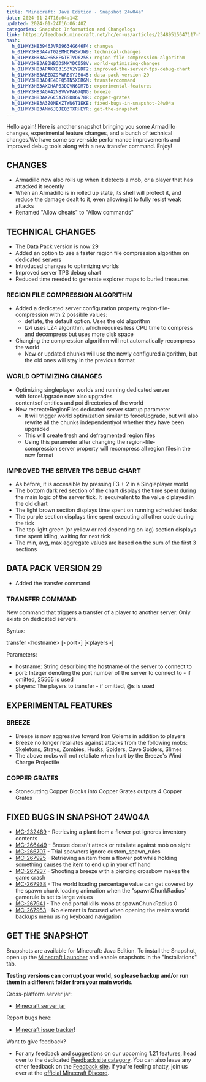 ```yaml
---
title: "Minecraft: Java Edition - Snapshot 24w04a"
date: 2024-01-24T16:04:14Z
updated: 2024-01-24T16:06:40Z
categories: Snapshot Information and Changelogs
link: https://feedback.minecraft.net/hc/en-us/articles/23489515647117-Minecraft-Java-Edition-Snapshot-24w04a
hash:
  h_01HMY3H83946JVR09634G646F4: changes
  h_01HMY3H83A4VT02EMHCPWSWJW9: technical-changes
  h_01HMY3H83A2H6S8FGTBTVD625S: region-file-compression-algorithm
  h_01HMY3H83A83NB3DSMKYDC058V: world-optimizing-changes
  h_01HMY3H83APAKX831S3V2Y9DF2: improved-the-server-tps-debug-chart
  h_01HMY3H83AEEDZ9PWRESYJ8045: data-pack-version-29
  h_01HMY3H83A04E4DFQ5TN5XGRGM: transfercommand
  h_01HMY3H83AXCHAP63DQVN6DM7B: experimental-features
  h_01HMY3H83AGX42N8VVWPA67QNG: breeze
  h_01HMY3H83AX2GC5AZBSD86V78R: copper-grates
  h_01HMY3H83A3Z0NEXZTWN6T1EKE: fixed-bugs-in-snapshot-24w04a
  h_01HMY3H83AMY6JQJEQ3TXRHEYR: get-the-snapshot
---
```


Hello again! Here is another snapshot bringing you some Armadillo changes, experimental feature changes, and a bunch of technical changes.We have some server-side performance improvements and improved debug tools along with a new transfer command. Enjoy!

## CHANGES

- Armadillo now also rolls up when it detects a mob, or a player that has attacked it recently
- When an Armadillo is in rolled up state, its shell will protect it, and reduce the damage dealt to it, even allowing it to fully resist weak attacks
- Renamed "Allow cheats" to "Allow commands"

## TECHNICAL CHANGES

- The Data Pack version is now 29
- Added an option to use a faster region file compression algorithm on dedicated servers
- Introduced changes to optimizing worlds
- Improved server TPS debug chart
- Reduced time needed to generate explorer maps to buried treasures

### REGION FILE COMPRESSION ALGORITHM

- Added a dedicated server configuration property region-file-compression with 2 possible values:
  - deflate, the default option. Uses the old algorithm
  - lz4 uses LZ4 algorithm, which requires less CPU time to compress and decompress but uses more disk space
- Changing the compression algorithm will not automatically recompress the world
  - New or updated chunks will use the newly configured algorithm, but the old ones will stay in the previous format

### WORLD OPTIMIZING CHANGES

- Optimizing singleplayer worlds and running dedicated server with forceUpgrade now also upgrades contentsof entities and poi directories of the world
- New recreateRegionFiles dedicated server startup parameter
  - It will trigger world optimization similar to forceUpgrade, but will also rewrite all the chunks independentlyof whether they have been upgraded
  - This will create fresh and defragmented region files
  - Using this parameter after changing the region-file-compression server property will recompress all region filesin the new format

### IMPROVED THE SERVER TPS DEBUG CHART

- As before, it is accessible by pressing F3 + 2 in a Singleplayer world
- The bottom dark red section of the chart displays the time spent during the main logic of the server tick. It isequivalent to the value diplayed in the old chart
- The light brown section displays time spent on running scheduled tasks
- The purple section displays time spent executing all other code during the tick
- The top light green (or yellow or red depending on lag) section displays time spent idling, waiting for next tick
- The min, avg, max aggregate values are based on the sum of the first 3 sections

## DATA PACK VERSION 29

- Added the transfer command

### TRANSFER COMMAND

New command that triggers a transfer of a player to another server. Only exists on dedicated servers.

Syntax:

transfer \<hostname\> \[\<port\>\] \[\<players\>\]

Parameters:

- hostname: String describing the hostname of the server to connect to
- port: Integer denoting the port number of the server to connect to - if omitted, 25565 is used
- players: The players to transfer - if omitted, @s is used

## EXPERIMENTAL FEATURES

### BREEZE

- Breeze is now aggressive toward Iron Golems in addition to players
- Breeze no longer retaliates against attacks from the following mobs: Skeletons, Strays, Zombies, Husks, Spiders, Cave Spiders, Slimes
- The above mobs will not retaliate when hurt by the Breeze's Wind Charge Projectile

### COPPER GRATES

- Stonecutting Copper Blocks into Copper Grates outputs 4 Copper Grates

## FIXED BUGS IN SNAPSHOT 24W04A

- [MC-232489](https://bugs.mojang.com/browse/MC-232489) - Retrieving a plant from a flower pot ignores inventory contents
- [MC-266449](https://bugs.mojang.com/browse/MC-266449) - Breeze doesn't attack or retaliate against mob on sight
- [MC-266707](https://bugs.mojang.com/browse/MC-266707) - Trial spawners ignore custom_spawn_rules
- [MC-267925](https://bugs.mojang.com/browse/MC-267925) - Retrieving an item from a flower pot while holding something causes the item to end up in your off hand
- [MC-267937](https://bugs.mojang.com/browse/MC-267937) - Shooting a breeze with a piercing crossbow makes the game crash
- [MC-267938](https://bugs.mojang.com/browse/MC-267938) - The world loading percentage value can get covered by the spawn chunk loading animation when the "spawnChunkRadius" gamerule is set to large values
- [MC-267941](https://bugs.mojang.com/browse/MC-267941) - The end portal kills mobs at spawnChunkRadius 0
- [MC-267953](https://bugs.mojang.com/browse/MC-267953) - No element is focused when opening the realms world backups menu using keyboard navigation

## GET THE SNAPSHOT

Snapshots are available for Minecraft: Java Edition. To install the Snapshot, open up the [Minecraft Launcher](https://www.minecraft.net/download.html) and enable snapshots in the "Installations" tab.

**Testing versions can corrupt your world, so please backup and/or run them in a different folder from your main worlds.**

Cross-platform server jar:

- [Minecraft server jar](https://piston-data.mojang.com/v1/objects/d9f13751240a2fe4e85be1c839d9a4de1413c251/server.jar)

Report bugs here:

- [Minecraft issue tracker](https://bugs.mojang.com/projects/MC/summary)!

Want to give feedback?

- For any feedback and suggestions on our upcoming 1.21 features, head over to the dedicated [Feedback site category](https://aka.ms/Minecraft121Feedback). You can also leave any other feedback on the [Feedback site](https://feedback.minecraft.net/). If you're feeling chatty, join us over at the [official Minecraft Discord](https://discordapp.com/invite/minecraft).
